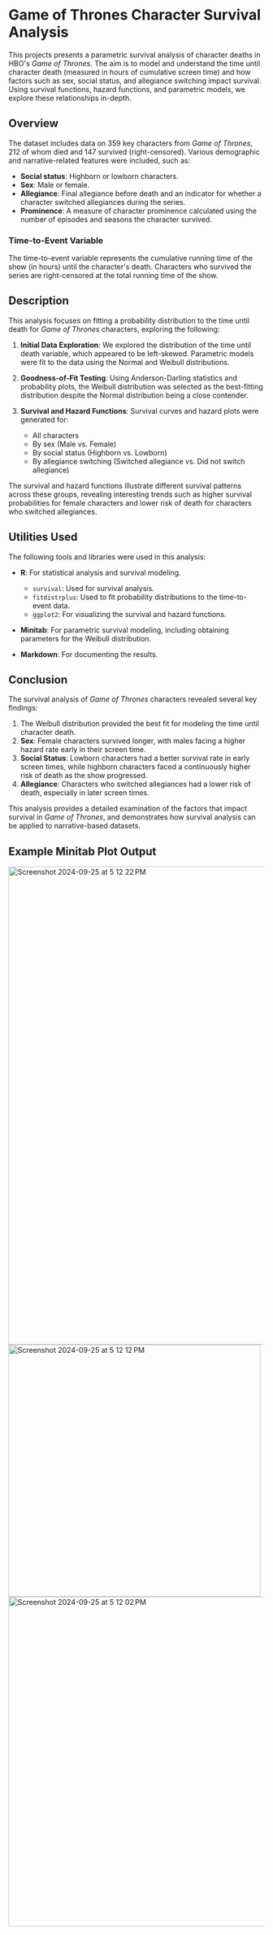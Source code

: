 # Game of Thrones Character Survival Analysis

This projects presents a parametric survival analysis of character deaths in HBO's *Game of Thrones*. The aim is to model and understand the time until character death (measured in hours of cumulative screen time) and how factors such as sex, social status, and allegiance switching impact survival. Using survival functions, hazard functions, and parametric models, we explore these relationships in-depth.

## Overview

The dataset includes data on 359 key characters from *Game of Thrones*, 212 of whom died and 147 survived (right-censored). Various demographic and narrative-related features were included, such as:

- **Social status**: Highborn or lowborn characters.
- **Sex**: Male or female.
- **Allegiance**: Final allegiance before death and an indicator for whether a character switched allegiances during the series.
- **Prominence**: A measure of character prominence calculated using the number of episodes and seasons the character survived.

### Time-to-Event Variable
The time-to-event variable represents the cumulative running time of the show (in hours) until the character's death. Characters who survived the series are right-censored at the total running time of the show.

## Description

This analysis focuses on fitting a probability distribution to the time until death for *Game of Thrones* characters, exploring the following:

1. **Initial Data Exploration**: We explored the distribution of the time until death variable, which appeared to be left-skewed. Parametric models were fit to the data using the Normal and Weibull distributions.
  
2. **Goodness-of-Fit Testing**: Using Anderson-Darling statistics and probability plots, the Weibull distribution was selected as the best-fitting distribution despite the Normal distribution being a close contender.

3. **Survival and Hazard Functions**: Survival curves and hazard plots were generated for:
   - All characters
   - By sex (Male vs. Female)
   - By social status (Highborn vs. Lowborn)
   - By allegiance switching (Switched allegiance vs. Did not switch allegiance)

The survival and hazard functions illustrate different survival patterns across these groups, revealing interesting trends such as higher survival probabilities for female characters and lower risk of death for characters who switched allegiances.

## Utilities Used

The following tools and libraries were used in this analysis:

- **R**: For statistical analysis and survival modeling.
  - `survival`: Used for survival analysis.
  - `fitdistrplus`: Used to fit probability distributions to the time-to-event data.
  - `ggplot2`: For visualizing the survival and hazard functions.
  
- **Minitab**: For parametric survival modeling, including obtaining parameters for the Weibull distribution.
  
- **Markdown**: For documenting the results.

## Conclusion

The survival analysis of *Game of Thrones* characters revealed several key findings:

1. The Weibull distribution provided the best fit for modeling the time until character death.
2. **Sex**: Female characters survived longer, with males facing a higher hazard rate early in their screen time.
3. **Social Status**: Lowborn characters had a better survival rate in early screen times, while highborn characters faced a continuously higher risk of death as the show progressed.
4. **Allegiance**: Characters who switched allegiances had a lower risk of death, especially in later screen times.

This analysis provides a detailed examination of the factors that impact survival in *Game of Thrones*, and demonstrates how survival analysis can be applied to narrative-based datasets.

## Example Minitab Plot Output

<img width="941" alt="Screenshot 2024-09-25 at 5 12 22 PM" src="https://github.com/user-attachments/assets/a5d89f7d-9d30-4607-93d8-45152c6e9f9f">
<img width="496" alt="Screenshot 2024-09-25 at 5 12 12 PM" src="https://github.com/user-attachments/assets/90389448-d0df-4cdd-90cb-709aa5a5057c">
<img width="649" alt="Screenshot 2024-09-25 at 5 12 02 PM" src="https://github.com/user-attachments/assets/68501dc6-6128-4d21-96a3-7e3477de4776">

